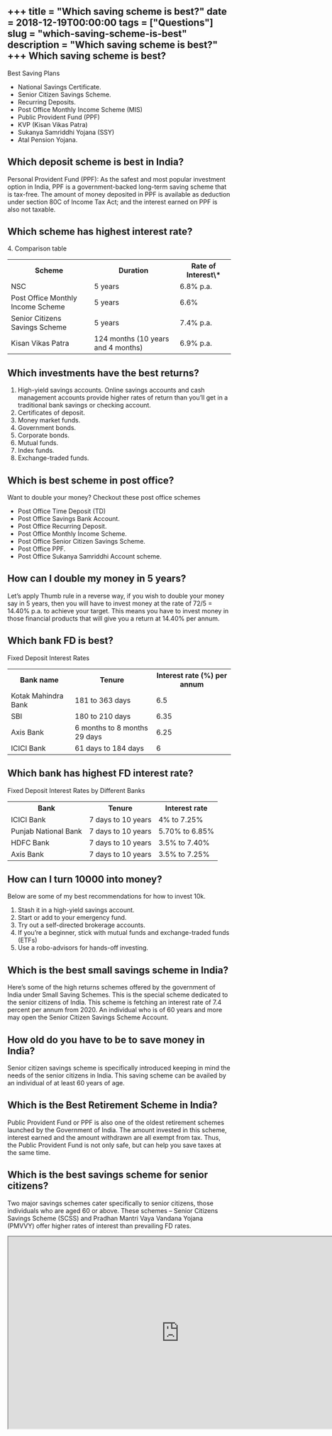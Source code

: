 +++
title = "Which saving scheme is best?"
date = 2018-12-19T00:00:00
tags = ["Questions"]
slug = "which-saving-scheme-is-best"
description = "Which saving scheme is best?"
+++
Which saving scheme is best?
----------------------------

Best Saving Plans

- National Savings Certificate.
- Senior Citizen Savings Scheme.
- Recurring Deposits.
- Post Office Monthly Income Scheme (MIS)
- Public Provident Fund (PPF)
- KVP (Kisan Vikas Patra)
- Sukanya Samriddhi Yojana (SSY)
- Atal Pension Yojana.

Which deposit scheme is best in India?
--------------------------------------

Personal Provident Fund (PPF): As the safest and most popular investment option in India, PPF is a government-backed long-term saving scheme that is tax-free. The amount of money deposited in PPF is available as deduction under section 80C of Income Tax Act; and the interest earned on PPF is also not taxable.

Which scheme has highest interest rate?
---------------------------------------

4\. Comparison table

<table><tr><th>Scheme</th><th>Duration</th><th>Rate of Interest\*</th></tr><tr><td>NSC</td><td>5 years</td><td>6.8% p.a.</td></tr><tr><td>Post Office Monthly Income Scheme</td><td>5 years</td><td>6.6%</td></tr><tr><td>Senior Citizens Savings Scheme</td><td>5 years</td><td>7.4% p.a.</td></tr><tr><td>Kisan Vikas Patra</td><td>124 months (10 years and 4 months)</td><td>6.9% p.a.</td></tr></table>

Which investments have the best returns?
----------------------------------------

1. High-yield savings accounts. Online savings accounts and cash management accounts provide higher rates of return than you’ll get in a traditional bank savings or checking account.
2. Certificates of deposit.
3. Money market funds.
4. Government bonds.
5. Corporate bonds.
6. Mutual funds.
7. Index funds.
8. Exchange-traded funds.

Which is best scheme in post office?
------------------------------------

Want to double your money? Checkout these post office schemes

- Post Office Time Deposit (TD)
- Post Office Savings Bank Account.
- Post Office Recurring Deposit.
- Post Office Monthly Income Scheme.
- Post Office Senior Citizen Savings Scheme.
- Post Office PPF.
- Post Office Sukanya Samriddhi Account scheme.

How can I double my money in 5 years?
-------------------------------------

Let’s apply Thumb rule in a reverse way, if you wish to double your money say in 5 years, then you will have to invest money at the rate of 72/5 = 14.40% p.a. to achieve your target. This means you have to invest money in those financial products that will give you a return at 14.40% per annum.

Which bank FD is best?
----------------------

Fixed Deposit Interest Rates

<table><tr><th>Bank name</th><th>Tenure</th><th>Interest rate (%) per annum</th></tr><tr><td>Kotak Mahindra Bank</td><td>181 to 363 days</td><td>6.5</td></tr><tr><td>SBI</td><td>180 to 210 days</td><td>6.35</td></tr><tr><td>Axis Bank</td><td>6 months to 8 months 29 days</td><td>6.25</td></tr><tr><td>ICICI Bank</td><td>61 days to 184 days</td><td>6</td></tr></table>

Which bank has highest FD interest rate?
----------------------------------------

Fixed Deposit Interest Rates by Different Banks

<table><tr><th>Bank</th><th>Tenure</th><th>Interest rate</th></tr><tr><td>ICICI Bank</td><td>7 days to 10 years</td><td>4% to 7.25%</td></tr><tr><td>Punjab National Bank</td><td>7 days to 10 years</td><td>5.70% to 6.85%</td></tr><tr><td>HDFC Bank</td><td>7 days to 10 years</td><td>3.5% to 7.40%</td></tr><tr><td>Axis Bank</td><td>7 days to 10 years</td><td>3.5% to 7.25%</td></tr></table>

How can I turn 10000 into money?
--------------------------------

Below are some of my best recommendations for how to invest 10k.

1. Stash it in a high-yield savings account.
2. Start or add to your emergency fund.
3. Try out a self-directed brokerage accounts.
4. If you’re a beginner, stick with mutual funds and exchange-traded funds (ETFs)
5. Use a robo-advisors for hands-off investing.

Which is the best small savings scheme in India?
------------------------------------------------

Here’s some of the high returns schemes offered by the government of India under Small Saving Schemes. This is the special scheme dedicated to the senior citizens of India. This scheme is fetching an interest rate of 7.4 percent per annum from 2020. An individual who is of 60 years and more may open the Senior Citizen Savings Scheme Account.

How old do you have to be to save money in India?
-------------------------------------------------

Senior citizen savings scheme is specifically introduced keeping in mind the needs of the senior citizens in India. This saving scheme can be availed by an individual of at least 60 years of age.

Which is the Best Retirement Scheme in India?
---------------------------------------------

Public Provident Fund or PPF is also one of the oldest retirement schemes launched by the Government of India. The amount invested in this scheme, interest earned and the amount withdrawn are all exempt from tax. Thus, the Public Provident Fund is not only safe, but can help you save taxes at the same time.

Which is the best savings scheme for senior citizens?
-----------------------------------------------------

Two major savings schemes cater specifically to senior citizens, those individuals who are aged 60 or above. These schemes – Senior Citizens Savings Scheme (SCSS) and Pradhan Mantri Vaya Vandana Yojana (PMVVY) offer higher rates of interest than prevailing FD rates.

<iframe allow="accelerometer; autoplay; clipboard-write; encrypted-media; gyroscope; picture-in-picture" allowfullscreen="" class="__youtube_prefs__  epyt-is-override  no-lazyload" data-no-lazy="1" data-origheight="433" data-origwidth="770" data-skipgform_ajax_framebjll="" height="433" id="_ytid_35619" loading="lazy" src="https://www.youtube.com/embed/L3_7cqkEWE0?enablejsapi=1&autoplay=0&cc_load_policy=0&cc_lang_pref=&iv_load_policy=1&loop=0&modestbranding=0&rel=1&fs=1&playsinline=0&autohide=2&theme=dark&color=red&controls=1&" title="YouTube player" width="770"></iframe>